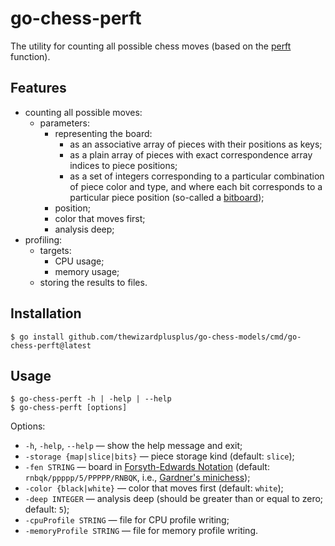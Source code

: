 # go-chess-perft

The utility for counting all possible chess moves (based on the [perft](https://www.chessprogramming.org/Perft) function).

## Features

- counting all possible moves:
  - parameters:
    - representing the board:
      - as an associative array of pieces with their positions as keys;
      - as a plain array of pieces with exact correspondence array indices to piece positions;
      - as a set of integers corresponding to a particular combination of piece color and type, and where each bit corresponds to a particular piece position (so-called a [bitboard](https://en.wikipedia.org/wiki/Bitboard));
    - position;
    - color that moves first;
    - analysis deep;
- profiling:
  - targets:
    - CPU usage;
    - memory usage;
  - storing the results to files.

## Installation

```
$ go install github.com/thewizardplusplus/go-chess-models/cmd/go-chess-perft@latest
```

## Usage

```
$ go-chess-perft -h | -help | --help
$ go-chess-perft [options]
```

Options:

- `-h`, `-help`, `--help` &mdash; show the help message and exit;
- `-storage {map|slice|bits}` &mdash; piece storage kind (default: `slice`);
- `-fen STRING` &mdash; board in [Forsyth-Edwards Notation](https://en.wikipedia.org/wiki/Forsyth%E2%80%93Edwards_Notation) (default: `rnbqk/ppppp/5/PPPPP/RNBQK`, i.e., [Gardner's minichess](https://en.wikipedia.org/wiki/Minichess#5%C3%975_chess));
- `-color {black|white}` &mdash; color that moves first (default: `white`);
- `-deep INTEGER` &mdash; analysis deep (should be greater than or equal to zero; default: `5`);
- `-cpuProfile STRING` &mdash; file for CPU profile writing;
- `-memoryProfile STRING` &mdash; file for memory profile writing.
